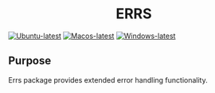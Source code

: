 <h1 align="center">ERRS</h1>

[![Ubuntu-latest](https://github.com/igulib/errs/actions/workflows/ubuntu-latest.yml/badge.svg)](https://github.com/igulib/errs/actions/workflows/ubuntu-latest.yml) [![Macos-latest](https://github.com/igulib/errs/actions/workflows/macos-latest.yml/badge.svg)](https://github.com/igulib/errs/actions/workflows/macos-latest.yml) [![Windows-latest](https://github.com/igulib/errs/actions/workflows/windows-latest.yml/badge.svg)](https://github.com/igulib/errs/actions/workflows/windows-latest.yml)

## Purpose

Errs package provides extended error handling functionality.

